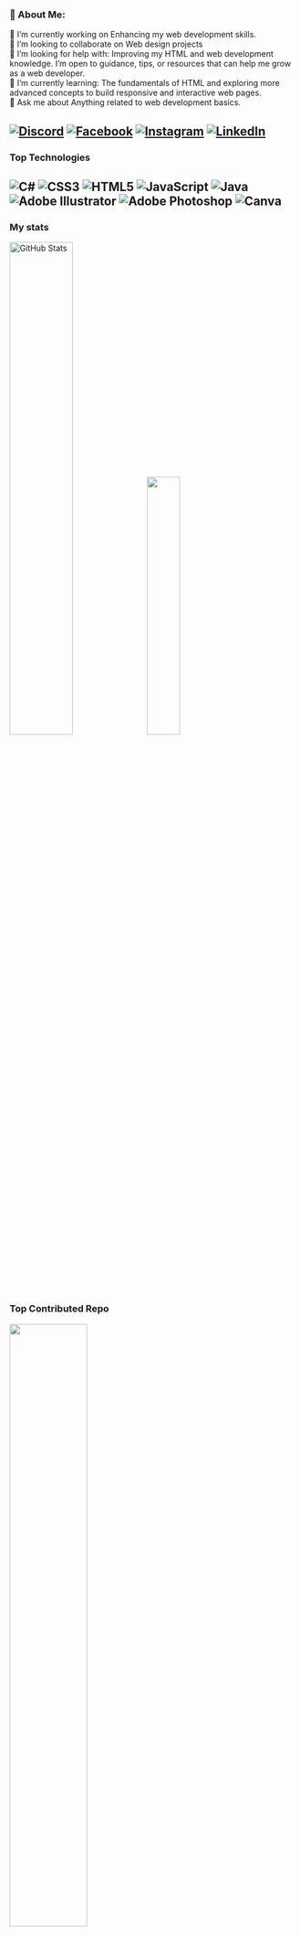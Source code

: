 

### 💫 About Me:
🔭 I’m currently working on Enhancing my web development skills.<br>👯 I’m looking to collaborate on Web design projects<br>🤝 I’m looking for help with: Improving my HTML and web development knowledge. I’m open to guidance, tips, or resources that can help me grow as a web developer.<br>🌱 I’m currently learning: The fundamentals of HTML and exploring more advanced concepts to build responsive and interactive web pages.<br>💬 Ask me about Anything related to web development basics.<br><be>

[![Discord](https://img.shields.io/badge/Discord-%237289DA.svg?logo=discord&logoColor=white)](https://discord.gg/https://discord.gg/DwGZuHpj) [![Facebook](https://img.shields.io/badge/Facebook-%231877F2.svg?logo=Facebook&logoColor=white)](https://facebook.com/muhannadajm) [![Instagram](https://img.shields.io/badge/Instagram-%23E4405F.svg?logo=Instagram&logoColor=white)](https://instagram.com/Muhannadajm) [![LinkedIn](https://img.shields.io/badge/LinkedIn-%230077B5.svg?logo=linkedin&logoColor=white)](https://linkedin.com/in/mohannad-samara)
---
### Top Technologies ###
![C#](https://img.shields.io/badge/c%23-%23239120.svg?style=flat&logo=csharp&logoColor=white) ![CSS3](https://img.shields.io/badge/css3-%231572B6.svg?style=flat&logo=css3&logoColor=white) ![HTML5](https://img.shields.io/badge/html5-%23E34F26.svg?style=flat&logo=html5&logoColor=white) ![JavaScript](https://img.shields.io/badge/javascript-%23323330.svg?style=flat&logo=javascript&logoColor=%23F7DF1E) ![Java](https://img.shields.io/badge/java-%23ED8B00.svg?style=flat&logo=openjdk&logoColor=white) ![Adobe Illustrator](https://img.shields.io/badge/adobe%20illustrator-%23FF9A00.svg?style=flat&logo=adobe%20illustrator&logoColor=white) ![Adobe Photoshop](https://img.shields.io/badge/adobe%20photoshop-%2331A8FF.svg?style=flat&logo=adobe%20photoshop&logoColor=white) ![Canva](https://img.shields.io/badge/Canva-%2300C4CC.svg?style=flat&logo=Canva&logoColor=white)
---
###  My stats ###

<div align="left">
      <img src="https://github-readme-streak-stats.herokuapp.com/?user=MohannadAjameih&theme=dark&hide_border=false" alt="GitHub Stats" style="width: 47%;">
      <img src="https://github-readme-stats.vercel.app/api/top-langs/?username=MohannadAjameih&theme=radical&hide_border=false&include_all_commits=false&count_private=false&layout=compact" style="width: 34%;">
</div>

###  Top Contributed Repo ###
<div align="left">
<img src="https://github-contributor-stats.vercel.app/api?username=MohannadAjameih&limit=5&theme=dark&combine_all_yearly_contributions=true" style="width: 52%;">
</div>
